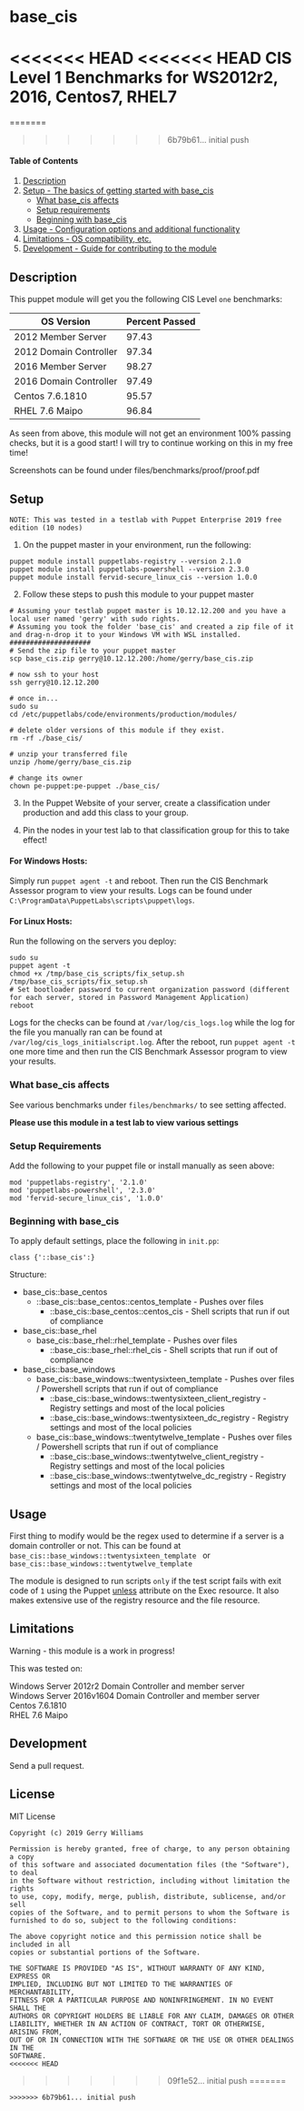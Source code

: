 # base_cis
<<<<<<< HEAD
<<<<<<< HEAD
CIS Level 1 Benchmarks for WS2012r2, 2016, Centos7, RHEL7
=======
=======
>>>>>>> 6b79b61... initial push

#### Table of Contents

1. [Description](#description)
2. [Setup - The basics of getting started with base_cis](#setup)
    * [What base_cis affects](#what-base_cis-affects)
    * [Setup requirements](#setup-requirements)
    * [Beginning with base_cis](#beginning-with-base_cis)
3. [Usage - Configuration options and additional functionality](#usage)
4. [Limitations - OS compatibility, etc.](#limitations)
5. [Development - Guide for contributing to the module](#development)

## Description

This puppet module will get you the following CIS Level `one` benchmarks:  

| OS Version | Percent Passed |
| --- | --- |  
| 2012 Member Server | 97.43 |
| 2012 Domain Controller | 97.34 |
| 2016 Member Server | 98.27 |
| 2016 Domain Controller | 97.49 |
| Centos 7.6.1810 | 95.57 |
| RHEL 7.6 Maipo| 96.84|

As seen from above, this module will not get an environment 100% passing checks, but it is a good start! I will try to continue working on this in my free time!

Screenshots can be found under files/benchmarks/proof/proof.pdf


## Setup

`NOTE: This was tested in a testlab with Puppet Enterprise 2019 free edition (10 nodes)`

1. On the puppet master in your environment, run the following:  

```puppet
puppet module install puppetlabs-registry --version 2.1.0
puppet module install puppetlabs-powershell --version 2.3.0
puppet module install fervid-secure_linux_cis --version 1.0.0
```

2. Follow these steps to push this module to your puppet master  

```
# Assuming your testlab puppet master is 10.12.12.200 and you have a local user named 'gerry' with sudo rights.
# Assuming you took the folder 'base_cis' and created a zip file of it and drag-n-drop it to your Windows VM with WSL installed.
####################
# Send the zip file to your puppet master
scp base_cis.zip gerry@10.12.12.200:/home/gerry/base_cis.zip

# now ssh to your host
ssh gerry@10.12.12.200

# once in...
sudo su
cd /etc/puppetlabs/code/environments/production/modules/

# delete older versions of this module if they exist.
rm -rf ./base_cis/

# unzip your transferred file
unzip /home/gerry/base_cis.zip

# change its owner
chown pe-puppet:pe-puppet ./base_cis/
```

3. In the Puppet Website of your server, create a classification under production and add this class to your group.

4. Pin the nodes in your test lab to that classification group for this to take effect!


#### For Windows Hosts:

Simply run `puppet agent -t` and reboot. Then run the CIS Benchmark Assessor program to view your results. Logs can be found under `C:\ProgramData\PuppetLabs\scripts\puppet\logs`.


#### For Linux Hosts:

Run the following on the servers you deploy:

```
sudo su
puppet agent -t
chmod +x /tmp/base_cis_scripts/fix_setup.sh
/tmp/base_cis_scripts/fix_setup.sh
# Set bootloader password to current organization password (different for each server, stored in Password Management Application)
reboot
```

Logs for the checks can be found at `/var/log/cis_logs.log` while the log for the file you manually ran can be found at `/var/log/cis_logs_initialscript.log`. After the reboot, run `puppet agent -t` one more time and then run the CIS Benchmark Assessor program to view your results.

### What base_cis affects

See various benchmarks under `files/benchmarks/` to see setting affected.

**Please use this module in a test lab to view various settings**

### Setup Requirements

Add the following to your puppet file or install manually as seen above:  

```
mod 'puppetlabs-registry', '2.1.0'
mod 'puppetlabs-powershell', '2.3.0'
mod 'fervid-secure_linux_cis', '1.0.0'
```

### Beginning with base_cis

To apply default settings, place the following in `init.pp`:

```
class {'::base_cis':}
```

Structure:
- base_cis::base_centos  
  - ::base_cis::base_centos::centos_template - Pushes over files  
    - ::base_cis::base_centos::centos_cis - Shell scripts that run if out of compliance  
- base_cis::base_rhel  
  - base_cis::base_rhel::rhel_template - Pushes over files  
    - ::base_cis::base_rhel::rhel_cis - Shell scripts that run if out of compliance  
- base_cis::base_windows  
  - base_cis::base_windows::twentysixteen_template - Pushes over files / Powershell scripts that run if out of compliance  
    - ::base_cis::base_windows::twentysixteen_client_registry - Registry settings and most of the local policies  
    - ::base_cis::base_windows::twentysixteen_dc_registry - Registry settings and most of the local policies  
  - base_cis::base_windows::twentytwelve_template - Pushes over files / Powershell scripts that run if out of compliance  
    - ::base_cis::base_windows::twentytwelve_client_registry - Registry settings and most of the local policies   
    - ::base_cis::base_windows::twentytwelve_dc_registry - Registry settings and most of the local policies  


## Usage

First thing to modify would be the regex used to determine if a server is a domain controller or not. This can be found at `base_cis::base_windows::twentysixteen_template ` or `base_cis::base_windows::twentytwelve_template`

The module is designed to run scripts `only` if the test script fails with exit code of `1` using the Puppet [unless](https://puppet.com/docs/puppet/5.3/types/exec.html#exec-attribute-unless) attribute on the Exec resource. It also makes extensive use of the registry resource and the file resource.

## Limitations

Warning - this module is a work in progress!   

This was tested on:  

Windows Server 2012r2 Domain Controller and member server  
Windows Server 2016v1604 Domain Controller and member server  
Centos 7.6.1810  
RHEL 7.6 Maipo  

## Development

Send a pull request.

## License

MIT License

```
Copyright (c) 2019 Gerry Williams

Permission is hereby granted, free of charge, to any person obtaining a copy
of this software and associated documentation files (the "Software"), to deal
in the Software without restriction, including without limitation the rights
to use, copy, modify, merge, publish, distribute, sublicense, and/or sell
copies of the Software, and to permit persons to whom the Software is
furnished to do so, subject to the following conditions:

The above copyright notice and this permission notice shall be included in all
copies or substantial portions of the Software.

THE SOFTWARE IS PROVIDED "AS IS", WITHOUT WARRANTY OF ANY KIND, EXPRESS OR
IMPLIED, INCLUDING BUT NOT LIMITED TO THE WARRANTIES OF MERCHANTABILITY,
FITNESS FOR A PARTICULAR PURPOSE AND NONINFRINGEMENT. IN NO EVENT SHALL THE
AUTHORS OR COPYRIGHT HOLDERS BE LIABLE FOR ANY CLAIM, DAMAGES OR OTHER
LIABILITY, WHETHER IN AN ACTION OF CONTRACT, TORT OR OTHERWISE, ARISING FROM,
OUT OF OR IN CONNECTION WITH THE SOFTWARE OR THE USE OR OTHER DEALINGS IN THE
SOFTWARE.
<<<<<<< HEAD
```
>>>>>>> 09f1e52... initial push
=======
```
>>>>>>> 6b79b61... initial push
